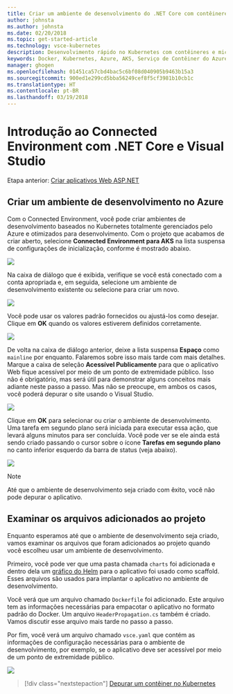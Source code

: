 ```yaml
---
title: Criar um ambiente de desenvolvimento do .NET Core com contêineres usando o Kubernetes na nuvem com o Visual Studio – Etapa 3 – Criar um ambiente de desenvolvimento do Kubernetes | Microsoft Docs
author: johnsta
ms.author: johnsta
ms.date: 02/20/2018
ms.topic: get-started-article
ms.technology: vsce-kubernetes
description: Desenvolvimento rápido no Kubernetes com contêineres e microsserviços no Azure
keywords: Docker, Kubernetes, Azure, AKS, Serviço de Contêiner do Azure, contêineres
manager: ghogen
ms.openlocfilehash: 01451ca57cbd4bac5c6bf08d040905b9463b15a3
ms.sourcegitcommit: 900ed1e299cd5bba56249cef8f5cf3981b10cb1c
ms.translationtype: HT
ms.contentlocale: pt-BR
ms.lasthandoff: 03/19/2018
---
```

# <a name="get-started-on-connected-environment-with-net-core-and-visual-studio"></a>Introdução ao Connected Environment com .NET Core e Visual Studio

Etapa anterior: [Criar aplicativos Web ASP.NET](get-started-netcore-visualstudio-02.md)

## <a name="create-a-dev-environment-in-azure"></a>Criar um ambiente de desenvolvimento no Azure
Com o Connected Environment, você pode criar ambientes de desenvolvimento baseados no Kubernetes totalmente gerenciados pelo Azure e otimizados para desenvolvimento. Com o projeto que acabamos de criar aberto, selecione **Connected Environment para AKS** na lista suspensa de configurações de inicialização, conforme é mostrado abaixo.

![](images/LaunchSettings.png)

Na caixa de diálogo que é exibida, verifique se você está conectado com a conta apropriada e, em seguida, selecione um ambiente de desenvolvimento existente ou selecione **<Criar Novo Connected Environment para AKS...>** para criar um novo.

![](images/ConnectedEnvDialog.png)

Você pode usar os valores padrão fornecidos ou ajustá-los como desejar. Clique em **OK** quando os valores estiverem definidos corretamente.

![](images/NewEnvDialog.png)

De volta na caixa de diálogo anterior, deixe a lista suspensa **Espaço** como `mainline` por enquanto. Falaremos sobre isso mais tarde com mais detalhes. Marque a caixa de seleção **Acessível Publicamente** para que o aplicativo Web fique acessível por meio de um ponto de extremidade público. Isso não é obrigatório, mas será útil para demonstrar alguns conceitos mais adiante neste passo a passo. Mas não se preocupe, em ambos os casos, você poderá depurar o site usando o Visual Studio.

![](images/ConnectedEnvDialog2.png)

Clique em **OK** para selecionar ou criar o ambiente de desenvolvimento. Uma tarefa em segundo plano será iniciada para executar essa ação, que levará alguns minutos para ser concluída. Você pode ver se ele ainda está sendo criado passando o cursor sobre o ícone **Tarefas em segundo plano** no canto inferior esquerdo da barra de status (veja abaixo).

![](images/BackgroundTasks.png)

> [!Note]
Até que o ambiente de desenvolvimento seja criado com êxito, você não pode depurar o aplicativo.

## <a name="look-at-the-files-added-to-project"></a>Examinar os arquivos adicionados ao projeto
Enquanto esperamos até que o ambiente de desenvolvimento seja criado, vamos examinar os arquivos que foram adicionados ao projeto quando você escolheu usar um ambiente de desenvolvimento.

Primeiro, você pode ver que uma pasta chamada `charts` foi adicionada e dentro dela um [gráfico do Helm](https://docs.helm.sh) para o aplicativo foi usado como scaffold. Esses arquivos são usados para implantar o aplicativo no ambiente de desenvolvimento.

Você verá que um arquivo chamado `Dockerfile` foi adicionado. Este arquivo tem as informações necessárias para empacotar o aplicativo no formato padrão do Docker. Um arquivo `HeaderPropagation.cs` também é criado. Vamos discutir esse arquivo mais tarde no passo a passo. 

Por fim, você verá um arquivo chamado `vsce.yaml` que contém as informações de configuração necessárias para o ambiente de desenvolvimento, por exemplo, se o aplicativo deve ser acessível por meio de um ponto de extremidade público.

![](images/ProjectFiles.png)

> [!div class="nextstepaction"]
> [Depurar um contêiner no Kubernetes](get-started-netcore-visualstudio-04.md)